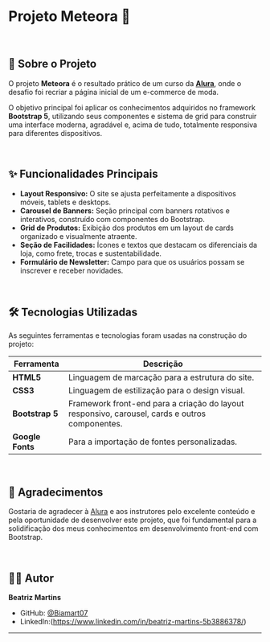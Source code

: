 # Projeto Meteora 🛒

<br>

## 📄 Sobre o Projeto

O projeto **Meteora** é o resultado prático de um curso da [**Alura**](https://www.alura.com.br), onde o desafio foi recriar a página inicial de um e-commerce de moda.

O objetivo principal foi aplicar os conhecimentos adquiridos no framework **Bootstrap 5**, utilizando seus componentes e sistema de grid para construir uma interface moderna, agradável e, acima de tudo, totalmente responsiva para diferentes dispositivos.

<br>

## ✨ Funcionalidades Principais

* **Layout Responsivo:** O site se ajusta perfeitamente a dispositivos móveis, tablets e desktops.
* **Carousel de Banners:** Seção principal com banners rotativos e interativos, construído com componentes do Bootstrap.
* **Grid de Produtos:** Exibição dos produtos em um layout de cards organizado e visualmente atraente.
* **Seção de Facilidades:** Ícones e textos que destacam os diferenciais da loja, como frete, trocas e sustentabilidade.
* **Formulário de Newsletter:** Campo para que os usuários possam se inscrever e receber novidades.

<br>

## 🛠️ Tecnologias Utilizadas

As seguintes ferramentas e tecnologias foram usadas na construção do projeto:

| Ferramenta | Descrição |
|------------|-----------|
| **HTML5** | Linguagem de marcação para a estrutura do site. |
| **CSS3** | Linguagem de estilização para o design visual. |
| **Bootstrap 5** | Framework front-end para a criação do layout responsivo, carousel, cards e outros componentes. |
| **Google Fonts** | Para a importação de fontes personalizadas. |

<br>


## 🙏 Agradecimentos

Gostaria de agradecer à [Alura](https://www.alura.com.br) e aos instrutores pelo excelente conteúdo e pela oportunidade de desenvolver este projeto, que foi fundamental para a solidificação dos meus conhecimentos em desenvolvimento front-end com Bootstrap.

<br>

## 👨‍💻 Autor

**Beatriz Martins**

* GitHub: [@Biamart07](https://github.com/Biamart07)
* LinkedIn:(https://www.linkedin.com/in/beatriz-martins-5b3886378/)

---
